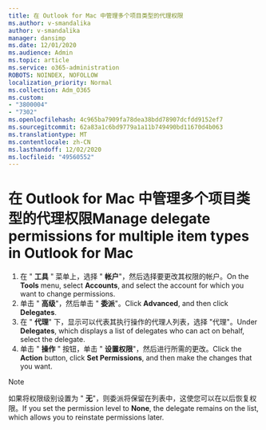 ```yaml
---
title: 在 Outlook for Mac 中管理多个项目类型的代理权限
ms.author: v-smandalika
author: v-smandalika
manager: dansimp
ms.date: 12/01/2020
ms.audience: Admin
ms.topic: article
ms.service: o365-administration
ROBOTS: NOINDEX, NOFOLLOW
localization_priority: Normal
ms.collection: Adm_O365
ms.custom:
- "3800004"
- "7302"
ms.openlocfilehash: 4c965ba7909fa78dea38bdd78907dcfdd9152ef7
ms.sourcegitcommit: 62a83a1c6bd9779a1a11b749490bd11670d4b063
ms.translationtype: MT
ms.contentlocale: zh-CN
ms.lasthandoff: 12/02/2020
ms.locfileid: "49560552"
---
```

# <a name="manage-delegate-permissions-for-multiple-item-types-in-outlook-for-mac"></a><span data-ttu-id="df6a1-102">在 Outlook for Mac 中管理多个项目类型的代理权限</span><span class="sxs-lookup"><span data-stu-id="df6a1-102">Manage delegate permissions for multiple item types in Outlook for Mac</span></span>

1. <span data-ttu-id="df6a1-103">在 " **工具** " 菜单上，选择 " **帐户**"，然后选择要更改其权限的帐户。</span><span class="sxs-lookup"><span data-stu-id="df6a1-103">On the **Tools** menu, select **Accounts**, and select the account for which you want to change permissions.</span></span>
2. <span data-ttu-id="df6a1-104">单击 " **高级**"，然后单击 " **委派**"。</span><span class="sxs-lookup"><span data-stu-id="df6a1-104">Click **Advanced**, and then click **Delegates**.</span></span>
3. <span data-ttu-id="df6a1-105">在 " **代理**" 下，显示可以代表其执行操作的代理人列表，选择 "代理"。</span><span class="sxs-lookup"><span data-stu-id="df6a1-105">Under **Delegates**, which displays a list of delegates who can act on behalf, select the delegate.</span></span>
4. <span data-ttu-id="df6a1-106">单击 " **操作** " 按钮，单击 " **设置权限**"，然后进行所需的更改。</span><span class="sxs-lookup"><span data-stu-id="df6a1-106">Click the **Action** button, click **Set Permissions**, and then make the changes that you want.</span></span>

> [!NOTE]
> <span data-ttu-id="df6a1-107">如果将权限级别设置为 " **无**"，则委派将保留在列表中，这使您可以在以后恢复权限。</span><span class="sxs-lookup"><span data-stu-id="df6a1-107">If you set the permission level to **None**, the delegate remains on the list, which allows you to reinstate permissions later.</span></span>
